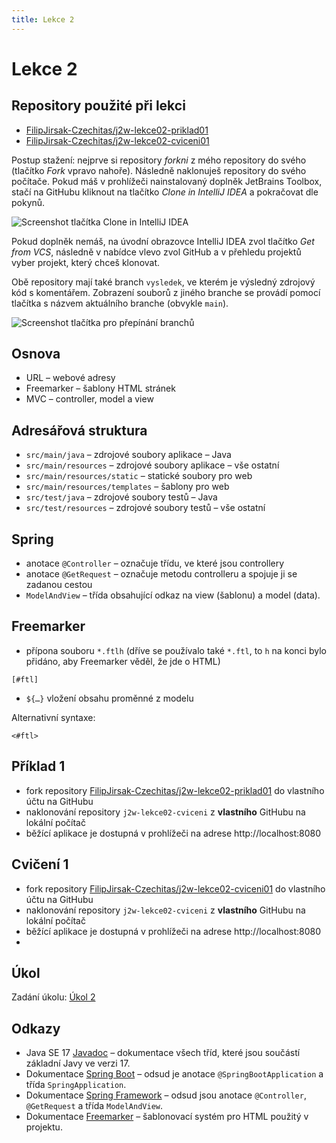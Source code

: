 ```yaml
---
title: Lekce 2
---
```


# Lekce 2

## Repository použité při lekci

* [FilipJirsak-Czechitas/j2w-lekce02-priklad01](https://github.com/FilipJirsak-Czechitas/j2w-lekce02-priklad01)
* [FilipJirsak-Czechitas/j2w-lekce02-cviceni01](https://github.com/FilipJirsak-Czechitas/j2w-lekce02-cviceni01)

Postup stažení: nejprve si repository *forkni* z mého repository do svého (tlačítko *Fork* vpravo nahoře). Následně naklonuješ repository do svého počítače.
Pokud máš v prohlížeči nainstalovaný doplněk JetBrains Toolbox, stačí na GitHubu kliknout na tlačítko *Clone in IntelliJ IDEA* a pokračovat dle pokynů.

![Screenshot tlačítka Clone in IntelliJ IDEA](img/lekce-2/GitHub-Toolbox.png)

Pokud doplněk nemáš, na úvodní obrazovce IntelliJ IDEA zvol tlačítko *Get from VCS*, následně v nabídce vlevo zvol GitHub a v přehledu projektů vyber projekt,
který chceš klonovat.

Obě repository mají také branch `vysledek`, ve kterém je výsledný zdrojový kód s komentářem. Zobrazení souborů z jiného branche se provádí pomocí tlačítka s
názvem aktuálního branche (obvykle `main`).

![Screenshot tlačítka pro přepínání branchů](img/lekce-2/GitHub-branch-selector.gif)

## Osnova

* URL – webové adresy
* Freemarker – šablony HTML stránek
* MVC – controller, model a view

## Adresářová struktura

* `src/main/java` – zdrojové soubory aplikace – Java
* `src/main/resources` – zdrojové soubory aplikace – vše ostatní
* `src/main/resources/static` – statické soubory pro web
* `src/main/resources/templates` – šablony pro web
* `src/test/java` – zdrojové soubory testů – Java
* `src/test/resources` – zdrojové soubory testů – vše ostatní

## Spring
* anotace `@Controller` – označuje třídu, ve které jsou controllery 
* anotace `@GetRequest` – označuje metodu controlleru a spojuje ji se zadanou cestou 
* `ModelAndView` – třída obsahující odkaz na view (šablonu) a model (data).

## Freemarker
* přípona souboru `*.ftlh` (dříve se používalo také `*.ftl`, to `h` na konci bylo přidáno, aby Freemarker věděl, že jde o HTML)

```ftl
[#ftl]
```

* `${…}` vložení obsahu proměnné z modelu

Alternativní syntaxe:

```ftl
<#ftl>
```

## Příklad 1

- fork repository [FilipJirsak-Czechitas/j2w-lekce02-priklad01](https://github.com/FilipJirsak-Czechitas/j2w-lekce02-priklad01) do vlastního účtu na GitHubu
- naklonování repository `j2w-lekce02-cviceni` z **vlastního** GitHubu na lokální počítač
- běžící aplikace je dostupná v prohlížeči na adrese http://localhost:8080 

## Cvičení 1

- fork repository [FilipJirsak-Czechitas/j2w-lekce02-cviceni01](https://github.com/FilipJirsak-Czechitas/j2w-lekce02-cviceni01) do vlastního účtu na GitHubu
- naklonování repository `j2w-lekce02-cviceni` z **vlastního** GitHubu na lokální počítač
- běžící aplikace je dostupná v prohlížeči na adrese http://localhost:8080
- 
## Úkol

Zadání úkolu: [Úkol 2](lekce-2-ukol-2.html)

## Odkazy

* Java SE 17 [Javadoc](https://docs.oracle.com/en/java/javase/17/docs/api/java.base/) – dokumentace všech tříd, které jsou součástí základní Javy ve verzi 17.
* Dokumentace [Spring Boot](https://spring.io/projects/spring-boot#learn) – odsud je anotace `@SpringBootApplication` a třída `SpringApplication`.
* Dokumentace [Spring Framework](https://spring.io/projects/spring-framework#learn) – odsud jsou anotace `@Controller`, `@GetRequest` a třída `ModelAndView`.
* Dokumentace [Freemarker](https://freemarker.apache.org/docs/index.html) – šablonovací systém pro HTML použitý v projektu.
